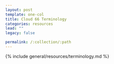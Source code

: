 ```yaml
---
layout: post
template: one-col
title: Cloud 66 Terminology
categories: resources
lead: ""
legacy: false

permalink: /:collection/:path
---
```



{% include general/resources/terminology.md %}
